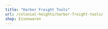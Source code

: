 ```yaml
---
title: "Harbor Freight Tools"
url: /colonial-heights/harbor-freight-tools/
shop: Eisenwaren
---
```

